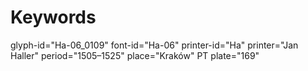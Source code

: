 # Keywords
glyph-id="Ha-06_0109"
font-id="Ha-06"
printer-id="Ha"
printer="Jan Haller"
period="1505–1525"
place="Kraków"
PT plate="169"
